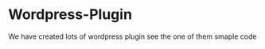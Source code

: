Wordpress-Plugin
================

We have created lots of wordpress plugin see the one of them smaple code